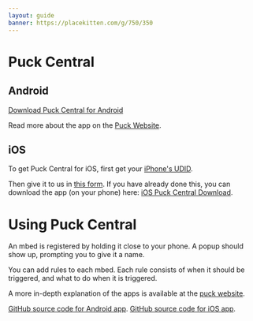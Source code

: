 ```yaml
---
layout: guide
banner: https://placekitten.com/g/750/350
---
```


# Puck Central

## Android

[Download Puck Central for Android](assets/puck-central.apk)

Read more about the app on the [Puck Website](http://nordicsemiconductor.github.io/puck/tutorials/smartphone-apps.html).

## iOS

To get Puck Central for iOS, first get your [iPhone's UDID](http://get.udid.io/).

Then give it to us in [this form](https://docs.google.com/forms/d/1Ji7RRTxRyeJ8v_YdgdeViybuWxAuY2qgJ6nR7kZ-PrE/viewform?usp=send_form).
If you have already done this, you can download the app (on your phone) here:
[iOS Puck Central Download](/ios/).

# Using Puck Central

An mbed is registered by holding it close to your phone.
A popup should show up, prompting you to give it a name.

You can add rules to each mbed.
Each rule consists of when it should be triggered, and what to do when it is triggered.

A more in-depth explanation of the apps is available at the [puck website](http://nordicsemiconductor.github.io/puck/tutorials/smartphone-apps.html).


[GitHub source code for Android app](https://github.com/NordicSemiconductor/puck-central-android).
[GitHub source code for iOS app](https://github.com/NordicSemiconductor/puck-central-ios).
